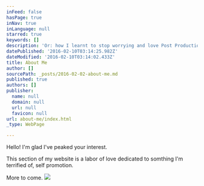 ```yaml
---
inFeed: false
hasPage: true
inNav: true
inLanguage: null
starred: true
keywords: []
description: 'Or: how I learnt to stop worrying and love Post Production.'
datePublished: '2016-02-10T03:14:25.982Z'
dateModified: '2016-02-10T03:14:02.433Z'
title: About Me
author: []
sourcePath: _posts/2016-02-02-about-me.md
published: true
authors: []
publisher:
  name: null
  domain: null
  url: null
  favicon: null
url: about-me/index.html
_type: WebPage

---
```

Hello! I'm glad I've peaked your interest.

This section of my website is a labor of love dedicated to somthing I'm terrified of, self promotion.

More to come.
![](https://the-grid-user-content.s3-us-west-2.amazonaws.com/bbbd57bb-b05a-47ff-8b41-5ed321f5e63f.jpg)